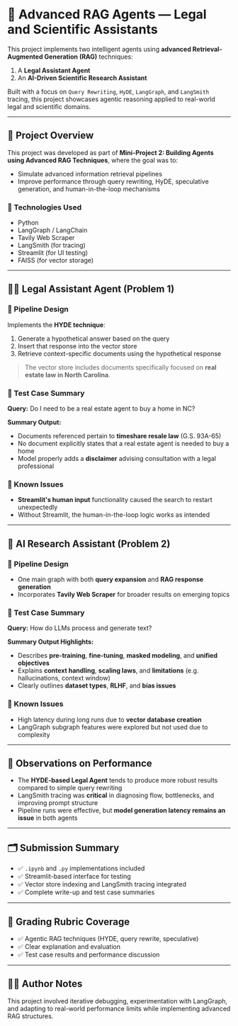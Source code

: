 # 🧠 Advanced RAG Agents — Legal and Scientific Assistants

This project implements two intelligent agents using **advanced Retrieval-Augmented Generation (RAG)** techniques:

1. A **Legal Assistant Agent**
2. An **AI-Driven Scientific Research Assistant**

Built with a focus on `Query Rewriting`, `HyDE`, `LangGraph`, and `LangSmith` tracing, this project showcases agentic reasoning applied to real-world legal and scientific domains.

---

## 🧾 Project Overview

This project was developed as part of **Mini-Project 2: Building Agents using Advanced RAG Techniques**, where the goal was to:

* Simulate advanced information retrieval pipelines
* Improve performance through query rewriting, HyDE, speculative generation, and human-in-the-loop mechanisms

### 🔧 Technologies Used

* Python
* LangGraph / LangChain
* Tavily Web Scraper
* LangSmith (for tracing)
* Streamlit (for UI testing)
* FAISS (for vector storage)

---

## 🧑‍⚖️ Legal Assistant Agent (Problem 1)

### 🧩 Pipeline Design

Implements the **HYDE technique**:

1. Generate a hypothetical answer based on the query
2. Insert that response into the vector store
3. Retrieve context-specific documents using the hypothetical response

> The vector store includes documents specifically focused on **real estate law in North Carolina**.

### 🧪 Test Case Summary

**Query:** Do I need to be a real estate agent to buy a home in NC?

**Summary Output:**

* Documents referenced pertain to **timeshare resale law** (G.S. 93A-65)
* No document explicitly states that a real estate agent is needed to buy a home
* Model properly adds a **disclaimer** advising consultation with a legal professional

### 🚨 Known Issues

* **Streamlit's human input** functionality caused the search to restart unexpectedly
* Without Streamlit, the human-in-the-loop logic works as intended

---

## 🧪 AI Research Assistant (Problem 2)

### 🧩 Pipeline Design

* One main graph with both **query expansion** and **RAG response generation**
* Incorporates **Tavily Web Scraper** for broader results on emerging topics

### 🔬 Test Case Summary

**Query:** How do LLMs process and generate text?

**Summary Output Highlights:**

* Describes **pre-training**, **fine-tuning**, **masked modeling**, and **unified objectives**
* Explains **context handling**, **scaling laws**, and **limitations** (e.g. hallucinations, context window)
* Clearly outlines **dataset types**, **RLHF**, and **bias issues**

### 🚨 Known Issues

* High latency during long runs due to **vector database creation**
* LangGraph subgraph features were explored but not used due to complexity

---

## 🧪 Observations on Performance

* The **HYDE-based Legal Agent** tends to produce more robust results compared to simple query rewriting
* LangSmith tracing was **critical** in diagnosing flow, bottlenecks, and improving prompt structure
* Pipeline runs were effective, but **model generation latency remains an issue** in both agents

---

## 🗂 Submission Summary

* ✅ `.ipynb` and `.py` implementations included
* ✅ Streamlit-based interface for testing
* ✅ Vector store indexing and LangSmith tracing integrated
* ✅ Complete write-up and test case summaries

---

## 🧪 Grading Rubric Coverage

* ✅ Agentic RAG techniques (HYDE, query rewrite, speculative)
* ✅ Clear explanation and evaluation
* ✅ Test case results and performance discussion

---

## 🧑‍💻 Author Notes

This project involved iterative debugging, experimentation with LangGraph, and adapting to real-world performance limits while implementing advanced RAG structures.
